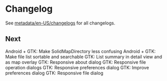 # Changelog

See [metadata/en-US/changelogs](metadata/en-US/changelogs) for all changelogs.


## Next

Android + GTK: Make SolidMapDirectory less confusing
Android + GTK: Make file list sortable and searchable
GTK: List summary in detail view and as map overlay
GTK: Responsive about dialog
GTK: Responsive file operation dialogs
GTK: Responsive preferences dialog
GTK: Improve preferences dialog
GTK: Responsive file dialog
